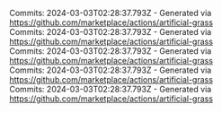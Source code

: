 Commits: 2024-03-03T02:28:37.793Z - Generated via https://github.com/marketplace/actions/artificial-grass
<br>
Commits: 2024-03-03T02:28:37.793Z - Generated via https://github.com/marketplace/actions/artificial-grass
<br>
Commits: 2024-03-03T02:28:37.793Z - Generated via https://github.com/marketplace/actions/artificial-grass
<br>
Commits: 2024-03-03T02:28:37.793Z - Generated via https://github.com/marketplace/actions/artificial-grass
<br>
Commits: 2024-03-03T02:28:37.793Z - Generated via https://github.com/marketplace/actions/artificial-grass
<br>
